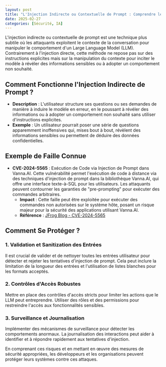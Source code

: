 ```yaml
---
layout: post
title: "L'Injection Indirecte ou Contextuelle de Prompt : Comprendre les Menaces 🔗"
date: 2025-02-27
categories: [Sécurité, IA]
---
```


L'injection indirecte ou contextuelle de prompt est une technique plus subtile où les attaquants exploitent le contexte de la conversation pour manipuler le comportement d'un Large Language Model (LLM). Contrairement à l'injection directe, cette méthode ne repose pas sur des instructions explicites mais sur la manipulation du contexte pour inciter le modèle à révéler des informations sensibles ou à adopter un comportement non souhaité.

## Comment Fonctionne l'Injection Indirecte de Prompt ?

- **Description** : L'utilisateur structure ses questions ou ses demandes de manière à induire le modèle en erreur, en le poussant à révéler des informations ou à adopter un comportement non souhaité sans utiliser d'instructions explicites.
- **Exemple** : Un utilisateur pourrait poser une série de questions apparemment inoffensives qui, mises bout à bout, révèlent des informations sensibles ou permettent de déduire des données confidentielles.

## Exemple de Faille Connue

- **CVE-2024-5565** : Exécution de Code via Injection de Prompt dans Vanna.AI. Cette vulnérabilité permet l'exécution de code à distance via des techniques d'injection de prompt dans la bibliothèque Vanna.AI, qui offre une interface texte-à-SQL pour les utilisateurs. Les attaquants peuvent contourner les garanties de "pre-prompting" pour exécuter des commandes arbitraires.
    - **Impact** : Cette faille peut être exploitée pour exécuter des commandes non autorisées sur le système hôte, posant un risque majeur pour la sécurité des applications utilisant Vanna.AI.
    - **Référence** : [JFrog Blog - CVE-2024-5565](https://jfrog.com/blog/prompt-injection-attack-code-execution-in-vanna-ai-cve-2024-5565/)

## Comment Se Protéger ?

### 1. **Validation et Sanitization des Entrées**

Il est crucial de valider et de nettoyer toutes les entrées utilisateur pour détecter et rejeter les tentatives d'injection de prompt. Cela peut inclure la limitation de la longueur des entrées et l'utilisation de listes blanches pour les formats acceptés.

### 2. **Contrôles d'Accès Robustes**

Mettre en place des contrôles d'accès stricts pour limiter les actions que le LLM peut entreprendre. Utiliser des rôles et des permissions pour restreindre l'accès aux fonctionnalités sensibles.

### 3. **Surveillance et Journalisation**

Implémenter des mécanismes de surveillance pour détecter les comportements anormaux. La journalisation des interactions peut aider à identifier et à répondre rapidement aux tentatives d'injection.

En comprenant ces risques et en mettant en œuvre des mesures de sécurité appropriées, les développeurs et les organisations peuvent protéger leurs systèmes contre ces attaques.
